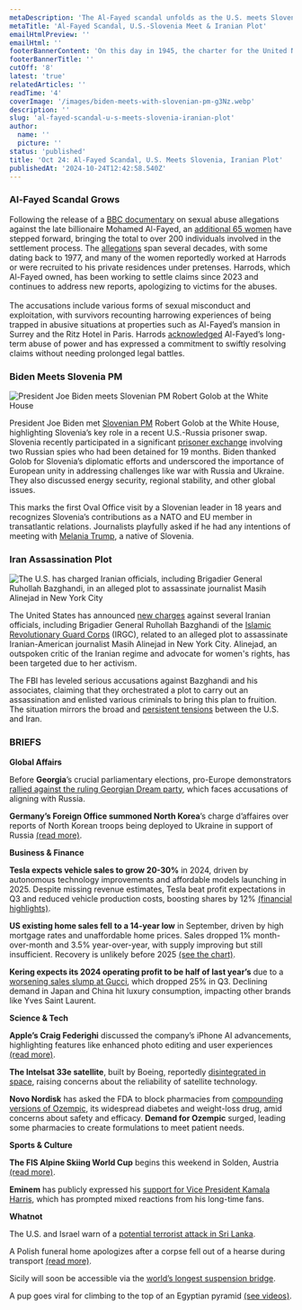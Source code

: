 ```yaml
---
metaDescription: 'The Al-Fayed scandal unfolds as the U.S. meets Slovenia amidst Iranian plot revelations. Stay updated.'
metaTitle: 'Al-Fayed Scandal, U.S.-Slovenia Meet & Iranian Plot'
emailHtmlPreview: ''
emailHtml: ''
footerBannerContent: 'On this day in 1945, the charter for the United Nations entered into force, establishing the organization to maintain world peace and foster friendly relations among nations.'
footerBannerTitle: ''
cutOff: '8'
latest: 'true'
relatedArticles: ''
readTime: '4'
coverImage: '/images/biden-meets-with-slovenian-pm-g3Nz.webp'
description: ''
slug: 'al-fayed-scandal-u-s-meets-slovenia-iranian-plot'
author:
  name: ''
  picture: ''
status: 'published'
title: 'Oct 24: Al-Fayed Scandal, U.S. Meets Slovenia, Iranian Plot'
publishedAt: '2024-10-24T12:42:58.540Z'
---
```


### Al-Fayed Scandal Grows

Following the release of a [BBC documentary](https://www.bbc.co.uk/programmes/m0023ff5) on sexual abuse allegations against the late billionaire Mohamed Al-Fayed, an [additional 65 women](https://edition.cnn.com/2024/10/10/uk/abuse-allegations-late-billionaire-mohamed-al-fayed-intl/index.html) have stepped forward, bringing the total to over 200 individuals involved in the settlement process. The [allegations](https://www.bbc.com/news/articles/cgj4521d4q6o) span several decades, with some dating back to 1977, and many of the women reportedly worked at Harrods or were recruited to his private residences under pretenses. Harrods, which Al-Fayed owned, has been working to settle claims since 2023 and continues to address new reports, apologizing to victims for the abuses.\
\
The accusations include various forms of sexual misconduct and exploitation, with survivors recounting harrowing experiences of being trapped in abusive situations at properties such as Al-Fayed’s mansion in Surrey and the Ritz Hotel in Paris. Harrods [acknowledged](https://response.harrods.com/) Al-Fayed’s long-term abuse of power and has expressed a commitment to swiftly resolving claims without needing prolonged legal battles.

### Biden Meets Slovenia PM

![President Joe Biden meets Slovenian PM Robert Golob at the White House](/images/biden-meets-with-slovenian-pm-M4NT.webp)

President Joe Biden met [Slovenian PM](https://www.voanews.com/a/biden-welcomes-slovenian-leader-golob-to-white-house/7832878.html) Robert Golob at the White House, highlighting Slovenia’s key role in a recent U.S.-Russia prisoner swap. Slovenia recently participated in a significant [prisoner exchange](https://apnews.com/article/slovenia-russia-spies-prisoner-023bdc4a9f705d4bcb15a0f6df53f815) involving two Russian spies who had been detained for 19 months. Biden thanked Golob for Slovenia’s diplomatic efforts and underscored the importance of European unity in addressing challenges like war with Russia and Ukraine. They also discussed energy security, regional stability, and other global issues.

This marks the first Oval Office visit by a Slovenian leader in 18 years and recognizes Slovenia’s contributions as a NATO and EU member in transatlantic relations. Journalists playfully asked if he had any intentions of meeting with [Melania Trump](https://abcnews.go.com/Politics/photos/melania-trumps-hometown-slovenia-43900485), a native of Slovenia.

### Iran Assassination Plot

![The U.S. has charged Iranian officials, including Brigadier General Ruhollah Bazghandi, in an alleged plot to assassinate journalist Masih Alinejad in New York City](/images/us-charges-iran-general-in-plot-to-kill-dissident-journalist-g2ND.webp)

The United States has announced [new charges](https://www.pbs.org/newshour/world/revolutionary-guard-official-charged-in-alleged-plot-to-kill-iranian-american-activist) against several Iranian officials, including Brigadier General Ruhollah Bazghandi of the [Islamic Revolutionary Guard Corps](https://www.cfr.org/backgrounder/irans-revolutionary-guards) (IRGC), related to an alleged plot to assassinate Iranian-American journalist Masih Alinejad in New York City. Alinejad, an outspoken critic of the Iranian regime and advocate for women's rights, has been targeted due to her activism.

The FBI has leveled serious accusations against Bazghandi and his associates, claiming that they orchestrated a plot to carry out an assassination and enlisted various criminals to bring this plan to fruition. The situation mirrors the broad and [persistent tensions](https://www.bbc.com/news/world-middle-east-24316661.amp) between the U.S. and Iran.

### BRIEFS

**Global Affairs**

Before **Georgia**’s crucial parliamentary elections, pro-Europe demonstrators [rallied against the ruling Georgian Dream party](https://www.rferl.org/a/georgia-election-dream-zurabishvili-saakashvili-russia-kobakhidze/33165650.html), which faces accusations of aligning with Russia.

**Germany’s Foreign Office summoned North Korea**’s charge d’affaires over reports of North Korean troops being deployed to Ukraine in support of Russia [(read more)](https://www.dw.com/en/germany-summons-north-korea-diplomat-over-ukraine/a-70577203).

**Business & Finance**

**Tesla expects vehicle sales to grow 20-30%** in 2024, driven by autonomous technology improvements and affordable models launching in 2025. Despite missing revenue estimates, Tesla beat profit expectations in Q3 and reduced vehicle production costs, boosting shares by 12% [(financial highlights)](https://www.nasdaq.com/market-activity/stocks/tsla/earnings).

**US existing home sales fell** **to a 14-year low** in September, driven by high mortgage rates and unaffordable home prices. Sales dropped 1% month-over-month and 3.5% year-over-year, with supply improving but still insufficient. Recovery is unlikely before 2025 [(see the chart)](https://tradingeconomics.com/united-states/existing-home-sales).

**Kering expects its 2024 operating profit to be half of last year’s** due to a [worsening sales slump at Gucci](https://www.kering.com/en/news/revenue-for-the-third-quarter-of-2024), which dropped 25% in Q3. Declining demand in Japan and China hit luxury consumption, impacting other brands like Yves Saint Laurent.

**Science & Tech**

**Apple’s Craig Federighi** discussed the company’s iPhone AI advancements, highlighting features like enhanced photo editing and user experiences [(read more)](https://www.theverge.com/2024/10/23/24277489/apple-intelligence-iphone-ai-photo-editing-craig-federighi-interview).

**The Intelsat 33e satellite**, built by Boeing, reportedly [disintegrated in space](https://www.theverge.com/2024/10/22/24277073/intelsat-33e-boeing-satellite-fell-apart-space), raising concerns about the reliability of satellite technology.

**Novo Nordisk** has asked the FDA to block pharmacies from [compounding versions of Ozempic](https://www.wired.com/story/novo-nordisk-ozempic-compounded-fda-block-pharmacies/), its widespread diabetes and weight-loss drug, amid concerns about safety and efficacy. **Demand for Ozempic** surged, leading some pharmacies to create formulations to meet patient needs.

**Sports & Culture**

**The FIS Alpine Skiing World Cup** begins this weekend in Solden, Austria[ (read more)](https://unofficialnetworks.com/2024/10/21/the-fis-alpine-skiing-world-cup-kicks-off-this-weekend-in-austria/).

**Eminem** has publicly expressed his [support for Vice President Kamala Harris](https://www.newsweek.com/eminem-backs-kamala-harris-long-time-fans-share-mixed-reactions-1973596), which has prompted mixed reactions from his long-time fans.

**Whatnot**

The U.S. and Israel warn of a [potential terrorist attack in Sri Lanka](https://edition.cnn.com/2024/10/23/politics/us-israel-warn-potential-attack-sri-lanka/index.html).

A Polish funeral home apologizes after a corpse fell out of a hearse during transport [(read more)](https://nypost.com/2024/10/21/world-news/corpse-falls-out-of-hearse-during-transport-funeral-home-apologizes-unexpected-technical-failure/).

Sicily will soon be accessible via the [world’s longest suspension bridge](https://www.goodnewsnetwork.org/worlds-longest-suspension-bridge-sees-construction-to-start-this-year-fulfilling-2000-year-old-dreams/).

A pup goes viral for climbing to the top of an Egyptian pyramid [(see videos)](https://www.smithsonianmag.com/smart-news/this-pup-is-going-viral-for-climbing-to-the-top-of-an-egyptian-pyramid-180985306/).